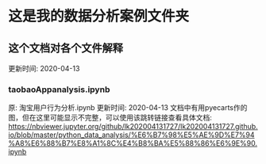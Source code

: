 # 这是我的数据分析案例文件夹

## 这个文档对各个文件解释   
更新时间: 2020-04-13  

### taobaoAppanalysis.ipynb  
原: 淘宝用户行为分析.ipynb
更新时间: 2020-04-13
文档中有用pyecarts作的图，但在这里可能显示不完整，可以使用该跳转链接查看具体文档:  
https://nbviewer.jupyter.org/github/lk202004131727/lk202004131727.github.io/blob/master/python_data_analysis/%E6%B7%98%E5%AE%9D%E7%94%A8%E6%88%B7%E8%A1%8C%E4%B8%BA%E5%88%86%E6%9E%90.ipynb
